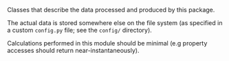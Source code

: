 Classes that describe the data processed and produced by this package.

The actual data is stored somewhere else on the file system (as specified in a
custom `config.py` file; see the `config/` directory).

Calculations performed in this module should be minimal (e.g property accesses
should return near-instantaneously).
